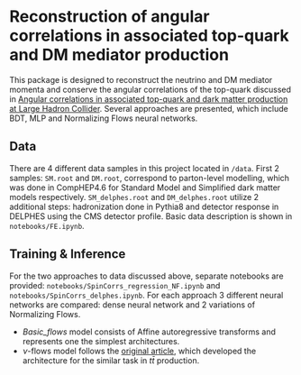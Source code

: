 # Reconstruction of angular correlations in associated top-quark and DM mediator production
This package is designed to reconstruct the neutrino and DM mediator momenta and conserve the angular correlations of the top-quark discussed in [Angular correlations in associated top-quark and dark matter production at Large Hadron Collider][1]. Several approaches are presented, which include BDT, MLP and Normalizing Flows neural networks. 

## Data
There are 4 different data samples in this project located in `/data`. First 2 samples: `SM.root` and `DM.root`, correspond to parton-level modelling, which was done in CompHEP4.6 for Standard Model and Simplified dark matter models respectively.
`SM_delphes.root` and `DM_delphes.root` utilize 2 additional steps: hadronization done in Pythia8 and detector response in DELPHES using the CMS detector profile.
Basic data description is shown in `notebooks/FE.ipynb`.
## Training & Inference
For the two approaches to data discussed above, separate notebooks are provided: `notebooks/SpinCorrs_regression_NF.ipynb` and `notebooks/SpinCorrs_delphes.ipynb`.
For each approach 3 different neural networks are compared: dense neural network and 2 variations of Normalizing Flows. 
- *Basic_flows* model consists of Affine autoregressive transforms and represents one the simplest architectures. 
- $\nu$-flows model follows the [original article][2], which developed the architecture for the similar task in $t\bar{t}$ production.


[1]:https://doi.org/10.1142/S0217751X24501264
[2]:https://doi.org/10.21468/SciPostPhys.14.6.159
